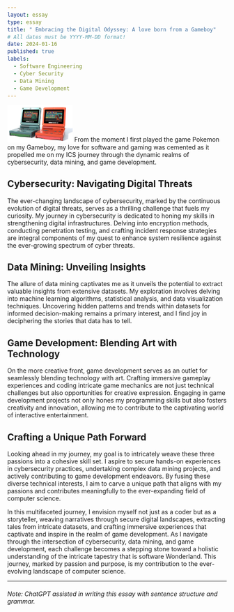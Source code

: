 ```yaml
---
layout: essay
type: essay
title: " Embracing the Digital Odyssey: A love born from a Gameboy"
# All dates must be YYYY-MM-DD format!
date: 2024-01-16
published: true
labels:
  - Software Engineering
  - Cyber Security
  - Data Mining
  - Game Development
---
```


<img width="150px" class="rounded float-start pe-4" src="../img/gameboy.jpg">
From the moment I first played the game Pokemon on my Gameboy, my love for software and gaming was cemented as it propelled me on my ICS journey through the dynamic realms of cybersecurity, data mining, and game development.

## Cybersecurity: Navigating Digital Threats
The ever-changing landscape of cybersecurity, marked by the continuous evolution of digital threats, serves as a thrilling challenge that fuels my curiosity. My journey in cybersecurity is dedicated to honing my skills in strengthening digital infrastructures. Delving into encryption methods, conducting penetration testing, and crafting incident response strategies are integral components of my quest to enhance system resilience against the ever-growing spectrum of cyber threats.

## Data Mining: Unveiling Insights
The allure of data mining captivates me as it unveils the potential to extract valuable insights from extensive datasets. My exploration involves delving into machine learning algorithms, statistical analysis, and data visualization techniques. Uncovering hidden patterns and trends within datasets for informed decision-making remains a primary interest, and I find joy in deciphering the stories that data has to tell.

## Game Development: Blending Art with Technology
On the more creative front, game development serves as an outlet for seamlessly blending technology with art. Crafting immersive gameplay experiences and coding intricate game mechanics are not just technical challenges but also opportunities for creative expression. Engaging in game development projects not only hones my programming skills but also fosters creativity and innovation, allowing me to contribute to the captivating world of interactive entertainment.

## Crafting a Unique Path Forward
Looking ahead in my journey, my goal is to intricately weave these three passions into a cohesive skill set. I aspire to secure hands-on experiences in cybersecurity practices, undertaking complex data mining projects, and actively contributing to game development endeavors. By fusing these diverse technical interests, I aim to carve a unique path that aligns with my passions and contributes meaningfully to the ever-expanding field of computer science.

In this multifaceted journey, I envision myself not just as a coder but as a storyteller, weaving narratives through secure digital landscapes, extracting tales from intricate datasets, and crafting immersive experiences that captivate and inspire in the realm of game development. As I navigate through the intersection of cybersecurity, data mining, and game development, each challenge becomes a stepping stone toward a holistic understanding of the intricate tapestry that is software Wonderland. This journey, marked by passion and purpose, is my contribution to the ever-evolving landscape of computer science.

<hr>

###### Note: ChatGPT assisted in writing this essay with sentence structure and grammar.
